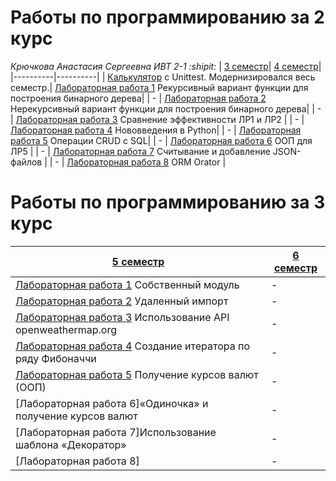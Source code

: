 # **Работы по программированию за 2 курс**
*Крючкова Анастасия Сергеевна ИВТ 2-1 :shipit:*
| [3 семестр]()| [4 семестр]()|
|----------|----------|
| [Калькулятор](https://replit.com/@nestessia/calculator#main.py "Калькулятор") с Unittest. Модернизировался весь семестр.| [Лабораторная работа 1](https://replit.com/@nestessia/prog-4sem-lr1 "Рекурсивный вариант функции для построения бинарного дерева") Рекурсивный вариант функции для построения бинарного дерева|
| -    | [Лабораторная работа 2](https://replit.com/@nestessia/prog-4sem-lr2 "Нерекурсивный вариант функции для построения бинарного дерева") Нерекурсивный вариант функции для построения бинарного дерева|
| -    | [Лабораторная работа 3](https://replit.com/@nestessia/LR3-Prog "Построение графиков") Сравнение эффективности ЛР1 и ЛР2 |
| -    | [Лабораторная работа 4](https://replit.com/@nestessia/LR4 "Изменения, добавленные в новых версиях Python") Нововведения в Python|
| -    | [Лабораторная работа 5](https://replit.com/@nestessia/LR5-Prog "Работа с БД") Операции CRUD с SQL|
| -    | [Лабораторная работа 6](https://replit.com/@nestessia/LR6-Prog "Добавление ООП к ЛР5") ООП для ЛР5 |
| -    | [Лабораторная работа 7](https://replit.com/@nestessia/PROG-4-work-with-JSON "Работа с JSON") Считывание и добавление JSON-файлов |
| -    | [Лабораторная работа 8](https://replit.com/@nestessia/LR8#main.py "OOP ORM") ORM Orator |


# **Работы по программированию за 3 курс**
| [5 семестр]()| [6 семестр]()|
|----------|----------|
|[Лабораторная работа 1](https://replit.com/@nestessia/LR1-5-siemiestr#test_package.py) Собственный модуль|-|
|[Лабораторная работа 2](https://replit.com/@nestessia/LR2-5-siemiestr) Удаленный импорт |-|
|[Лабораторная работа 3](https://replit.com/@nestessia/LR3-5-siemiestr#main.py) Использование API openweathermap.org|-|
|[Лабораторная работа 4](https://replit.com/@nestessia/LR4-Fibonachchi) Создание итератора по ряду Фибоначчи|-|
|[Лабораторная работа 5](https://replit.com/@nestessia/LR5-5-siemiestr#main.py) Получение курсов валют (ООП)  |-|
|[Лабораторная работа 6]«Одиночка» и получение курсов валют|-|
|[Лабораторная работа 7]Использование шаблона «Декоратор»|-|
|[Лабораторная работа 8]|-|
